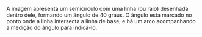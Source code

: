 A imagem apresenta um semicírculo com uma linha (ou raio) desenhada dentro dele, formando um ângulo de 40 graus. O ângulo está marcado no ponto onde a linha intersecta a linha de base, e há um arco acompanhando a medição do ângulo para indicá-lo.